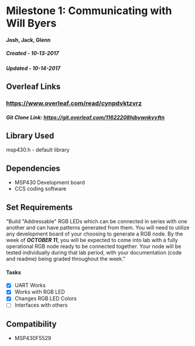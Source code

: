 # Milestone 1: Communicating with Will Byers
#### Josh, Jack, Glenn
##### Created - 10-13-2017
##### Updated - 10-14-2017

## Overleaf Links
### https://www.overleaf.com/read/cynpdvktzvrz
##### Git Clone Link: https://git.overleaf.com/11622208hjbywnkyyftn

## Library Used
msp430.h - default library

## Dependencies
* MSP430 Development board
* CCS coding software

## Set Requirements
"Build "Addressable" RGB LEDs which can be connected in series with one another and can have patterns generated from them. You will need to utilize any development board of your choosing to generate a RGB node. By the week of _**OCTOBER 11**_, you will be expected to come into lab with a fully operational RGB node ready to be connected together. Your node will be tested individually during that lab period, with your documentation (code and readme) being graded throughout the week."

#### Tasks
* [x] UART Works
* [x] Works with RGB LED
* [x] Changes RGB LED Colors
* [ ] Interfaces with others

## Compatibility
* MSP430F5529
